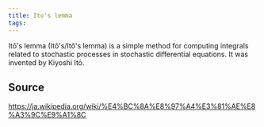 ```yaml
---
title: Ito's lemma
tags: 
---
```


Itō's lemma (Itō's/Itô's lemma) is a simple method for computing integrals related to stochastic processes in stochastic differential equations. It was invented by Kiyoshi Itō.

## Source
https://ja.wikipedia.org/wiki/%E4%BC%8A%E8%97%A4%E3%81%AE%E8%A3%9C%E9%A1%8C